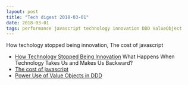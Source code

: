 ```yaml
---
layout: post
title: "Tech digest 2018-03-01"
date: 2018-03-01
tags: performance javascript technology innovation DDD ValueObject
---
```

How techology stopped being innovation, The cost of javascript

* [How Technology Stopped Being Innovation](https://eand.co/what-happens-when-technology-makes-us-go-backwards-e2bea571bd48) What Happens When Technology Takes Us and Makes Us Backward?
* [The cost of javascript](https://medium.com/dev-channel/the-cost-of-javascript-84009f51e99e)
* [Power Use of Value Objects in DDD](https://www.infoq.com/presentations/Value-Objects-Dan-Bergh-Johnsson)
